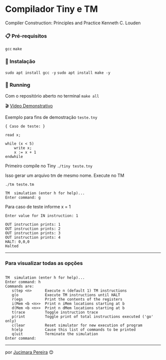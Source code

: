 # Compilador Tiny e TM
 Compiler Construction: Principles and Practice
 Kenneth C. Louden  

### 📋 Pré-requisitos
`gcc`
`make`

### :paperclip: Instalação
`sudo apt install gcc -y`
`sudo apt install make -y`
  
### :paperclip: Running
Com o repositório aberto no terminal 
`make all`

:clapper: [Vídeo Demonstrativo](https://github.com/maricimara98/compilador-Tiny-e-TM/blob/main/teste.mp4)

Exemplo para fins de demostração `teste.tny`
~~~
{ Caso de teste: }

read x; 

while (x < 5)
    write x;
	x := x + 1
endwhile
~~~

Primeiro compile no Tiny
`./tiny teste.tny`

Isso gerar um arquivo tm de mesmo nome.
Execute no TM

`./tm teste.tm`

~~~
TM  simulation (enter h for help)...
Enter command: g
~~~
Para caso de teste informe x = 1

~~~
Enter value for IN instruction: 1

OUT instruction prints: 1
OUT instruction prints: 2
OUT instruction prints: 3
OUT instruction prints: 4
HALT: 0,0,0
Halted
~~~

---
### Para visualizar todas as opções

~~~help

TM  simulation (enter h for help)...
Enter command: h
Commands are:
   s(tep <n>      Execute n (default 1) TM instructions
   g(o            Execute TM instructions until HALT
   r(egs          Print the contents of the registers
   i(Mem <b <n>>  Print n iMem locations starting at b
   d(Mem <b <n>>  Print n dMem locations starting at b
   t(race         Toggle instruction trace
   p(rint         Toggle print of total instructions executed ('go' only)
   c(lear         Reset simulator for new execution of program
   h(elp          Cause this list of commands to be printed
   q(uit          Terminate the simulation
Enter command:
~~~



---
por [Jucimara Pereira](https://gist.github.com/maricimara98) 😊
